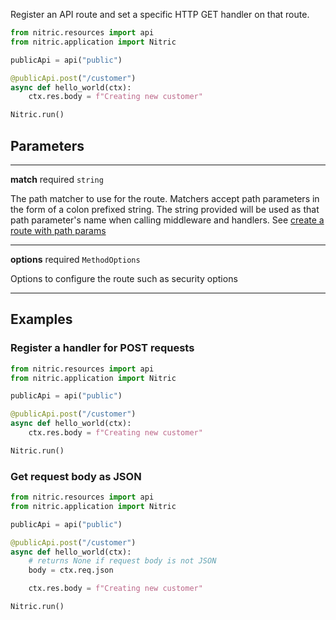 Register an API route and set a specific HTTP GET handler on that route.

```python
from nitric.resources import api
from nitric.application import Nitric

publicApi = api("public")

@publicApi.post("/customer")
async def hello_world(ctx):
    ctx.res.body = f"Creating new customer"

Nitric.run()
```

## Parameters

---

**match** required `string`

The path matcher to use for the route. Matchers accept path parameters in the form of a colon prefixed string. The string provided will be used as that path parameter's name when calling middleware and handlers. See [create a route with path params](#create-a-route-with-path-params)

---

**options** required `MethodOptions`

Options to configure the route such as security options

---

## Examples

### Register a handler for POST requests

```python
from nitric.resources import api
from nitric.application import Nitric

publicApi = api("public")

@publicApi.post("/customer")
async def hello_world(ctx):
    ctx.res.body = f"Creating new customer"

Nitric.run()
```

### Get request body as JSON

```python
from nitric.resources import api
from nitric.application import Nitric

publicApi = api("public")

@publicApi.post("/customer")
async def hello_world(ctx):
    # returns None if request body is not JSON
    body = ctx.req.json

    ctx.res.body = f"Creating new customer"

Nitric.run()
```
